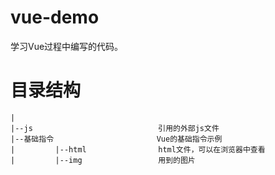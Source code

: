 # vue-demo
学习Vue过程中编写的代码。

# 目录结构
```
|
|--js                            引用的外部js文件
|--基础指令                       Vue的基础指令示例
|         |--html                html文件，可以在浏览器中查看
|         |--img                 用到的图片
```